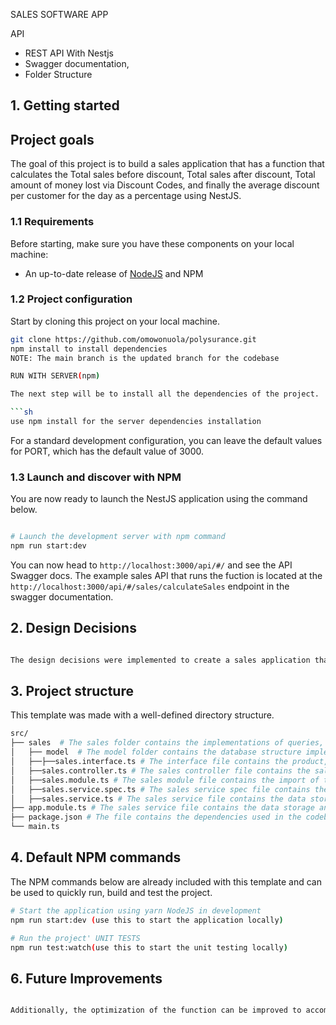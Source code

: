SALES SOFTWARE APP


API

- REST API With Nestjs
- Swagger documentation,
- Folder Structure

## 1. Getting started
## Project goals

The goal of this project is to build a sales application that has a function that calculates the Total sales before discount, Total sales after discount, Total amount of money lost via Discount Codes, and finally the average discount per customer for the day as a percentage using NestJS.

### 1.1 Requirements

Before starting, make sure you have these components on your local machine:

- An up-to-date release of [NodeJS](https://nodejs.org/) and NPM

### 1.2 Project configuration

Start by cloning this project on your local machine.

``` sh
git clone https://github.com/omowonuola/polysurance.git
npm install to install dependencies
NOTE: The main branch is the updated branch for the codebase

RUN WITH SERVER(npm)

The next step will be to install all the dependencies of the project.

```sh
use npm install for the server dependencies installation
```

For a standard development configuration, you can leave the default values for PORT, which has the default value of 3000.

### 1.3 Launch and discover with NPM

You are now ready to launch the NestJS application using the command below.

```sh

# Launch the development server with npm command
npm run start:dev
```

You can now head to `http://localhost:3000/api/#/` and see the API Swagger docs. 
The example sales API that runs the fuction is located at the `http://localhost:3000/api/#/sales/calculateSales` endpoint in the swagger documentation.

## 2. Design Decisions

```sh

The design decisions were implemented to create a sales application that is scalable, secure, and efficient. Using the model that helps to accommodate a large number of sales records, the application efficiently calculates the total sales before discount, total sales after discount, the total amount of money lost via Discount Codes, and finally the average discount per customer for the day as a percentage.
```
## 3. Project structure

This template was made with a well-defined directory structure.

```sh
src/
├── sales  # The sales folder contains the implementations of queries, API for the sales function
│   ├── model  # The model folder contains the database structure implementations for the sale app
│   ├──├──sales.interface.ts # The interface file contains the product, order and discount interface.
│   ├──sales.controller.ts # The sales controller file contains the sales routes for the APIs.
│   ├──sales.module.ts # The sales module file contains the import of the sales services and controller
│   ├──sales.service.spec.ts # The sales service spec file contains the unit test for sales service APIs
│   ├──sales.service.ts # The sales service file contains the data storage and retrieval queries for sales
├── app.module.ts # The sales service file contains the data storage and retrieval queries for sales
├── package.json # The file contains the dependencies used in the codebase.
└── main.ts
```

## 4. Default NPM commands

The NPM commands below are already included with this template and can be used to quickly run, build and test the project.

```sh
# Start the application using yarn NodeJS in development
npm run start:dev (use this to start the application locally)

# Run the project' UNIT TESTS
npm run test:watch(use this to start the unit testing locally)
```


## 6. Future Improvements
```sh

Additionally, the optimization of the function can be improved to accommodate heavy data from the sales database.

```
